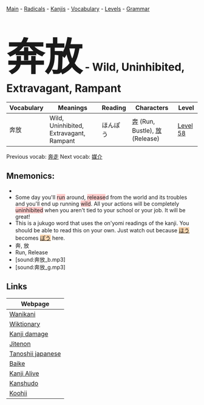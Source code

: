 <style> bigfont {font-size: 100px}</style>
[Main](../README.md) -
[Radicals](../radicals.md) -
[Kanjis](../kanjis.md) -
[Vocabulary](../vocabulary.md) -
[Levels](../levels.md) -
[Grammar](../grammar.md)
# <bigfont> 奔放</bigfont> - Wild, Uninhibited, Extravagant, Rampant 

| Vocabulary | Meanings | Reading | Characters | Level |
| --- | --- | --- | --- | --- |
| 奔放 | Wild, Uninhibited, Extravagant, Rampant | ほんぽう |  [奔](../kanjis/奔.md) (Run, Bustle), [放](../kanjis/放.md) (Release) | [Level 58](../levels/wk_level58.md) |

Previous vocab: [奔走](奔走.md) Next vocab: [媒介](媒介.md) 

## Mnemonics:

* 
* Some day you'll <span style="background-color:#ffcccb"> run</span> around, <span style="background-color:#ffcccb"> release</span>d from the world and its troubles and you'll end up running <span style="background-color:#ffcccb"> wild</span>. All your actions will be completely <span style="background-color:#ffcccb"> uninhibited</span> when you aren't tied to your school or your job. It will be great!
* This is a jukugo word that uses the on'yomi readings of the kanji. You should be able to read this on your own. Just watch out because <span style="background-color:#fed8b1"> [ほう](https://jisho.org/search/ほう)</span> becomes <span style="background-color:#fed8b1"> [ぽう](https://jisho.org/search/ぽう)</span> here.
* 奔, 放
* Run, Release
* [sound:奔放_b.mp3]
* [sound:奔放_g.mp3]


## Links 

| Webpage |
| --- |
| [Wanikani          ](https://www.wanikani.com/kanji/奔放) |
| [Wiktionary        ](https://en.wiktionary.org/wiki/奔放) |
| [Kanji damage      ](http://www.kanjidamage.com/kanji/search?utf8=✓&q=奔放) |
| [Jitenon           ](https://jitenon.com/kanji/奔放) |
| [Tanoshii japanese ](https://www.tanoshiijapanese.com/dictionary/kanji.cfm?k=奔放) |
| [Baike             ](https://baike.baidu.com/item/奔放) |
| [Kanji Alive       ](https://app.kanjialive.com/奔放) |
| [Kanshudo          ](https://www.kanshudo.com/searchmn?q=奔放) |
| [Koohii            ](https://kanji.koohii.com/study/kanji/奔放) |

